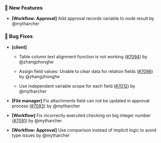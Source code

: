 ### 🎉 New Features

- **[Workflow: Approval]** Add approval records variable to node result by @mytharcher

### 🐛 Bug Fixes

- **[client]**
  - Table column text alignment function is not working ([#7094](https://github.com/nocobase/nocobase/pull/7094)) by @zhangzhonghe

  - Assign field values: Unable to clear data for relation fields ([#7086](https://github.com/nocobase/nocobase/pull/7086)) by @zhangzhonghe

  - Use independent variable scope for each field ([#7012](https://github.com/nocobase/nocobase/pull/7012)) by @mytharcher

- **[File manager]** Fix attachments field can not be updated in approval process ([#7093](https://github.com/nocobase/nocobase/pull/7093)) by @mytharcher

- **[Workflow]** Fix incorrectly executed checking on big integer number ([#7091](https://github.com/nocobase/nocobase/pull/7091)) by @mytharcher

- **[Workflow: Approval]** Use comparison instead of implicit logic to avoid type issues by @mytharcher

